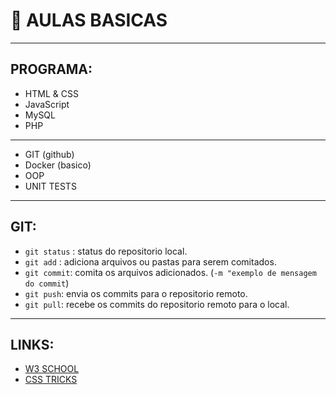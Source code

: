 # :beginner: AULAS BASICAS
---
## PROGRAMA:
- HTML & CSS
- JavaScript
- MySQL
- PHP

---
- GIT (github)
- Docker (basico)
- OOP
- UNIT TESTS

---



## GIT:
 - `git status` : status do repositorio local.
 - `git add` : adiciona arquivos ou pastas para serem comitados.
 - `git commit`: comita os arquivos adicionados. (`-m "exemplo de mensagem do commit`)
 - `git push`: envia os commits para o repositorio remoto.
 - `git pull`: recebe os commits do repositorio remoto para o local.
---



## LINKS:
- [W3 SCHOOL](https://www.w3schools.com/)
- [CSS TRICKS](https://css-tricks.com/)
